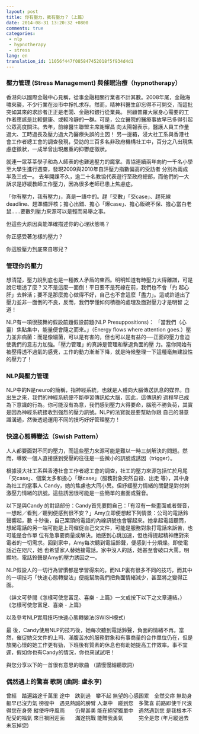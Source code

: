 ```yaml
---
layout: post
title: 你有壓力，我有壓力？（上篇）
date: 2014-08-31 13:20:32 +0800
comments: true
categories:
 - nlp
 - hypnotherapy
 - stress
lang: en
translation_id: 11056f447f085847452018f5f934d4d1
---
```


### 壓力管理 (Stress Management) 與催眠治療（hypnotherapy）

香港向以國際金融中心見稱，從事金融相關行業者不計其數。2008年尾，金融海嘯來襲，不少行業在淡市中掙扎求存。然而，精神科醫生卻忘得不可開交，而這批突如其來的求診者正正是老闆、金融和銀行從業員。
照顧普羅大眾身心需要的工作者應該是比較健康、或較冷靜的一群。可是，公立醫院的醫療事故早已多得引起公眾高度關注。去年，前線醫生聯盟主席謝耀昌 向太陽報表示，醫護人員工作量過大、工時過長及壓力過大乃醫療失誤的主因！ 另一邊箱，浸大社工系與香港社會工作者總工會的調查發現，受訪的三百多名非政府機構社工中，百分之八出現焦慮症徵狀，一成半曾出現嚴重的抑鬱症徵狀。

就連一眾莘莘學子和為人師表的也難逃壓力的魔掌。青協連續兩年向約一千名小學至大學生進行週查，發現2009與2010年自評壓力指數偏高的受訪者 分別為兩成半及三成一。 去年開課不久，逾二十名教協代表遊行至政府總部，而他們的一大訴求是紓緩教師工作壓力，因為很多老師已患上焦慮症。

「你有壓力，我有壓力」，真是一語中的。趕「交數」「交case」、趕死線deadline、趕準備評核；擔心出錯、擔心「爆case」、擔心飯碗不保、擔心當白老鼠……要數列壓力來源可以是輕而易舉之事。

但這些大原因真能準確描述你的心理狀態嗎？

你正感受著怎樣的壓力？

你這股壓力到底來自哪兒？


### 管理你的壓力

想清楚，壓力說到底也是一種教人矛盾的東西。明明知道有時壓力大得離譜，可是說它壞透了麼？又不是這麼一面倒！平日要不是死線在前，我們也不會「扚 起心肝」去幹活；要不是那麼擔心做得不好，自己也不會這麼「盡力」。這或許道出了壓力並非一面倒的不良，反而，我們學懂如何積極的處理及面對壓力才是明智 之道！

NLP有一項很鼓舞的假設前題假設前題(NLP Presuppositions)： 「當我們（心靈）焦點集中，能量便會隨之而來。」（Energy flows where attention goes.）壓力並非病菌：而是像細菌，可以是有害的，但也可以是有益的──正面的壓力會迫使我們的意志力加強。「壓力管理」的真諦是管理和擊退負面的壓 力。當你開始有被壓得透不過氣的感覺，工作的動力漸漸下降，就是時候整理一下這種毫無建設性的壓力了！

### NLP與壓力管理

NLP中的N是neuro的簡稱，指神經系統，也就是人體向大腦傳送訊息的媒界。自出生之來，我們的神經系統便不斷學習傳訊給大腦，因此，這傳訊的 過程早已成為下意識的行為。你可能沒有為意，我們感到壓力大得要命，腦筋不勝負荷，其實是因為神經系統接收到強烈的壓力訊號。NLP的法寶就是要幫助你跟 自己的潛意識溝通，然後透過運用不同的技巧好好管理壓力！

### 快速心態轉變法（Swish Pattern）

人人都要面對不同的壓力，而這些壓力來源可能是難以一時三刻解決的問題。然而，導致一個人直接感到受壓的往往是一些微小的訊號或誘因（trigger）。

根據浸大社工系與香港社會工作者總工會的調查，社工的壓力來源包括忙於月尾「交case」、個案太多和擔心「爆case」（服務對象突然自殺、出走 等），其中身為社工的當事人 Candy，她的焦慮也大同小異。但紓緩壓力情緒的關鍵是對付刺激壓力情緒的訊號。這些誘因很可能是一些簡單的畫面或聲音。

以下是與Candy 的對話部份：Candy首先要問自己：「有沒有一些畫面或者聲音，一想起／看到／聽到便感到很不安？」Amy立即便想起下列情景：公司的電話鈴聲響起，數 十秒後，自己案頭的電話的內線訊號也會響起來。她拿起電話聽筒，想起電話的另一端可能是上司催促自己交文件，可能是服務對象打電話來訴苦，也可能是合作單 位有急事要商量或解決。她感到心跳加速，但也得提起精神應對來電者的一切需求。回到家中，Amy每次聽到電話鈴聲，便感到十分煩燥。即使電話近在咫尺，她 也希望家人替她接電話。家中沒人的話，她甚至會破口大罵。明顯地，電話鈴聲是Amy的壓力誘因之一。

NLP假設人的一切行為習慣都是學習得來的。而NLP裏有很多不同的技巧，而其中的一項技巧「快速心態轉變法」便能幫助我們把負面情緒減少，甚至將之變得正面。

（詳文可參閱《怎樣可使您富足、喜樂 - 上篇》一文或按下以下之文章連結。） 《怎樣可使您富足、喜樂 - 上篇》

以及參考NLP實用技巧快速心態轉變法(SWISH模式)

最 後，Candy使用NLP的技巧後，她每次聽到電話鈴聲，負面的情緒不再。當然，催促她交文件的上司、滿腹苦水的服務對象和有事商量的合作單位仍在，但是 放開心懷的她工作更有勁，下班後有質素的休息也有助她提高工作效率。事不宜遲，假如你也有Candy的情況，你也來試試吧！

與您分享以下的一首很有意思的歌曲 （請慢慢細聽歌詞）

### 偶然遇上的驚喜 歌詞 (曲詞: 盧永亨)

曾經　踏遍路途千萬里
途中　跌到過　攀不起
無望的心感困累　全然交瘁
無助身軀早已沒力氣
徬徨中　遇見熱誠的膀臂
人潮中　踫到您　多驚喜
前路即使千尺浪　得您在身旁
縱使呼呼風雨　　仍覺甚美
能在絕望獨單中　遇然遇到您
是我根本不配受的福氣
來日禍困迎面　　滿途挑戰
能贈我勇氣　　　完全是您
(年月縱過去　　未忘掉您)
